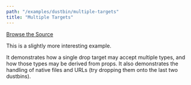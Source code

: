 ```yaml
---
path: "/examples/dustbin/multiple-targets"
title: "Multiple Targets"
---
```

[Browse the Source](https://github.com/react-dnd/react-dnd/tree/master/packages/documentation-examples/src/01%20Dustbin/Multiple%20Targets)
							

This is a slightly more interesting example.
				
It demonstrates how a single drop target may accept multiple types,
and how those types may be derived from props. It also demonstrates
the handling of native files and URLs (try dropping them onto the last
two dustbins).

<dustbin-multiple-targets></dustbin-multiple-targets>